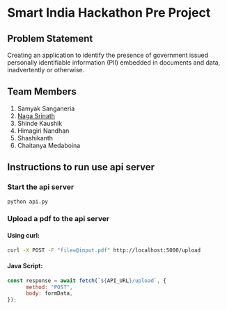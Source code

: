 # Smart India Hackathon Pre Project

## Problem Statement
Creating an application to identify the presence of government issued personally identifiable information (PII) embedded in documents and data, inadvertently or otherwise.

## Team Members
1. Samyak Sanganeria
2. [Naga Srinath](https://knsrinath.com)
3. Shinde Kaushik
4. Himagiri Nandhan
5. Shashikanth
6. Chaitanya Medaboina

## Instructions to run use api server

### Start the api server
`python api.py`

### Upload a pdf to the api server

#### Using curl: 

```bash
curl -X POST -F "file=@input.pdf" http://localhost:5000/upload
```

#### Java Script: 

```javascript
const response = await fetch(`${API_URL}/upload`, {
      method: "POST",
      body: formData,
});
```
